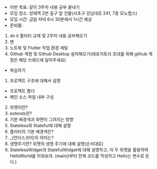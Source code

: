 - 이번 목표: 같이 3주차 내용 공부 끝내기
- 모임 장소: 양재역 2번 출구 앞 건물(서초구 강남대로 241, 7층 모노랩스)
- 모임 시간: 금일 저녁 6시 30분에서 1시간 예상
- 준비물:
1. do it 플러터 교재 및 2주차 내용 공부해오기
2. 펜
3. 노트북 및 Flutter 작업 환경 세팅
4. Github 계정 및 Github Desktop 설치해오기(레포지토리 초대를 위해 github 계정은 해당 쓰레드에 달아주세요)

- 복습하기

1. 프로젝트 구조에 대해서 설명
- 프로젝트 폴더
- 메인 소스 파일 내부 구성
2. 위젯이란?
4. extends란?
3. 기본 배경색과 화면이 그려지는 방향
5. Stateless와 Stateful에 대해 설명
6. 플러터의 기본 배경색은?
7. _(언더스코어)의 의미는?
8. 생명주기란? 위젯의 생명 주기에 대해 설명(순서대로)
9. StatelessWidget과 StatefulWidget에 대해 설명하고, 이 두 위젯을 활용하여 HelloWorld를 띄워보자. (main()부터 전체 코드를 작성하고 Hello는 변수로 둔다.)